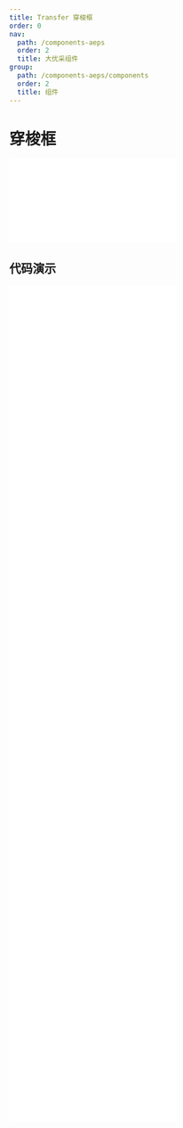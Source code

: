 ```yaml
---
title: Transfer 穿梭框
order: 0
nav:
  path: /components-aeps
  order: 2
  title: 大优采组件
group:
  path: /components-aeps/components
  order: 2
  title: 组件
---
```


# 穿梭框

<div>
<embed src="@docs-common/transfer/index.md"></embed>
</div>
        
## 代码演示

<Row gutter=8>

  <Col span=24>
    
  <div class="code-box"><embed src="@abiz-rc-aeps/transfer/demo/basic-transfer-aeps.md"></embed></div>
          
  <div class="code-box"><embed src="@abiz-rc-aeps/transfer/demo/oneWay-transfer-aeps.md"></embed></div>
          
  <div class="code-box"><embed src="@abiz-rc-aeps/transfer/demo/search-transfer-aeps.md"></embed></div>
          
  <div class="code-box"><embed src="@abiz-rc-aeps/transfer/demo/advanced-transfer-aeps.md"></embed></div>
          
  <div class="code-box"><embed src="@abiz-rc-aeps/transfer/demo/custom-item-transfer-aeps.md"></embed></div>
          
  <div class="code-box"><embed src="@abiz-rc-aeps/transfer/demo/large-data-transfer-aeps.md"></embed></div>
          
  <div class="code-box"><embed src="@abiz-rc-aeps/transfer/demo/table-transfer-transfer-aeps.md"></embed></div>
          
  <div class="code-box"><embed src="@abiz-rc-aeps/transfer/demo/tree-transfer-transfer-aeps.md"></embed></div>
          
  <div class="code-box"><embed src="@abiz-rc-aeps/transfer/demo/custom-select-all-labels-transfer-aeps.md"></embed></div>
          
  </Col>
          
</Row>
        
<div><embed src="@docs-common/transfer/index-api.md"></embed><div>
